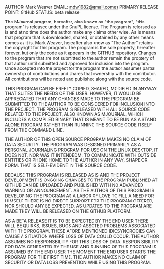AUTHOR: Mark Weaver
EMAIL: mdw1982@gmail.comes
PRIMARY RELEASE POINT: GitHub
STATUS: beta release

The MJournal program, hereafter, also known as "the program", "this program" is released under the GnuPL license. The Program is released as is and at no time does the author make any claims other wise. As Is means that program that is downloaded, shared, or obtained by any other means comes as it is. Mark Weaver, hereafter also know as "The Author" retains the copyright for this program. The program is the sole property, hereafter forever, but only the code as it appears in the GITHUB repository. Changes to the program that are not submitted to the author remain the proptery of that author until submitted and approved for inclusion into the program. Once accepted into the project for the program the author assumes partial ownership of contributions and shares that ownership with the contributor. All contributions will be noted and published along with the source code.

THIS PROGRAM CAN BE FREELY COPIED, SHARED, MODIFIED IN ANYWAY THAT SUITES THE NEEDS OF THE USER. HOWEVER, IT WOULD BE APPRECIATED THAT ANY CHANGES MADE TO THE PROGRAM BE SUBMITTED TO THE AUTHOR TO BE CONSIDERED FOR INCLUSION INTO THE PROJECT. THE PROGRAM IS RELEASED WITH ALL SOURCE CODE RELATED TO THE PROJECT, ALSO KNOWN AS MJOURNAL, WHICH INCLUDES A COMPILED BINARY THAT IS MEANT TO BE RUN AS A STAND ALONE PROGRAM RATHER THAN RUNNING THE SOURCE CODE ITSELF FROM THE COMMAND LINE.

THE AUTHOR OF THIS OPEN SOURCE PROGRAM MAKES NO CLAIM OF DATA SECURITY. THE PROGRAM WAS DESIGNED PRIMARILY AS A PERSONAL JOURNALING PROGRAM FOR USE ON THE LINUX DESKTOP. IT DOES NOT, NOR WAS IT INTENDEDM, TO COMMUNICATE WITH OUTSIDE ENTITIES OR PHONE HOME TO THE AUTH0R IN ANY WAY, SHAPE OR FORM. THAT IS SELF-EVIDENT IN THE SOURCE CODE.

BECAUSE THIS PROGRAM IS RELEASED AS IS AND THE PROJECT DEVELOPMENT IS ONGOING CHANGES TO THE PROGRAM PUBLISHED AT GITHUB CAN BE UPLOADED AND PUBLISHED WITH NO ADVANCED WARNING OR ANNOUNCEMENT. AS THE AUTHOR OF THIS PROGRAM IS DEVELOPING THE PROGRAM AS A LABOR OF LOVE TO FILL A NEED FOR HIMSELF THERE IS NO DIRECT SUPPORT FOR THE PROGRAM OFFERED, NOR SHOULD ANY BE EXPECTED. AS UPDATES TO THE PROGRAM ARE MADE THEY WILL BE RELEASED ON THE GITHUB PLATFORM.

AS A BETA RELEASE IT IS TO BE EXPECTED BY THE END USER THERE WILL BE QUIRKS, ISSUES, BUGS AND ASSOTED PROBLEMS ASSOCIATED WITH THE PROGRAM. THESE AFORE MENTIONED IDIOSYNCROCIES CAN CAUSE A SITUATION WHERE LOSS OF DATA COULD OCCUR. THE AUTHOR ASSUMES NO RESPONSBILITY FOR THIS LOSS OF DATA. RESPONISIBILITY FOR DATA GENERATED BY THE USE AND RUNNING OF THIS PROGRAM IS ASSUMED BY THE END USER THE MOMENT THE END USER STARTS THE PROGRAM FOR THE FIRST TIME. THE AUTHOR MAKES NO CLAIM OF SECURITY OR DATA LOSS PREVENTION WHILE USING THIS PROGRAM.
